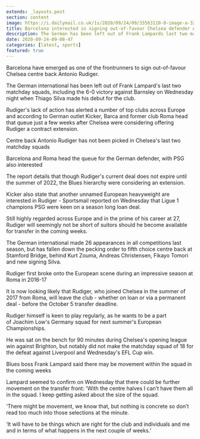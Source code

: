 ```yaml
---
extends: _layouts.post
section: content
image: https://i.dailymail.co.uk/1s/2020/09/24/09/33563110-0-image-a-32_1600934436201.jpg 
title: Barcelona interested in signing out-of-favour Chelsea defender Antonio Rudiger 
description: The German has been left out of Frank Lampards last two matchday squads, including the 6-0 victory against Barnsley last night when Thiago Silva made his debut for the club. 
date: 2020-09-24-09-08-47 
categories: [latest, sports] 
featured: true 
--- 
```

Barcelona have emerged as one of the frontrunners to sign out-of-favour Chelsea centre back Antonio Rudiger. 

The German international has been left out of Frank Lampard's last two matchday squads, including the 6-0 victory against Barnsley on Wednesday night when Thiago Silva made his debut for the club. 

Rudiger's lack of action has alerted a number of top clubs across Europe and according to German outlet Kicker, Barca and former club Roma head that queue just a few weeks after Chelsea were considering offering Rudiger a contract extension. 

Centre back Antonio Rudiger has not been picked in Chelsea's last two matchday squads

Barcelona and Roma head the queue for the German defender, with PSG also interested

The report details that though Rudiger's current deal does not expire until the summer of 2022, the Blues hierarchy were considering an extension. 

Kicker also state that another unnamed European heavyweight are interested in Rudiger - Sportsmail reported on Wednesday that Ligue 1 champions PSG were keen on a season long loan deal. 

Still highly regarded across Europe and in the prime of his career at 27, Rudiger will seemingly not be short of suitors should he become available for transfer in the coming weeks.  

The German international made 26 appearances in all competitions last season, but has fallen down the pecking order to fifth choice centre back at Stamford Bridge, behind Kurt Zouma, Andreas Christensen, Fikayo Tomori and new signing Silva.

Rudiger first broke onto the European scene during an impressive season at Roma in 2016-17

It is now looking likely that Rudiger, who joined Chelsea in the summer of 2017 from Roma, will leave the club - whether on loan or via a permanent deal - before the October 5 transfer deadline. 

Rudiger himself is keen to play regularly, as he wants to be a part of Joachim Low's Germany squad for next summer's European Championships. 

He was sat on the bench for 90 minutes during Chelsea's opening league win against Brighton, but notably did not make the matchday squad of 18 for the defeat against Liverpool and Wednesday's EFL Cup win. 

Blues boss Frank Lampard said there may be movement within the squad in the coming weeks

Lampard seemed to confirm on Wednesday that there could be further movement on the transfer front: 'With the centre halves I can’t have them all in the squad. I keep getting asked about the size of the squad. 

‘There might be movement, we know that, but nothing is concrete so don’t read too much into those selections at the minute. 

‘It will have to be things which are right for the club and individuals and me and in terms of what happens in the next couple of weeks.’ 

